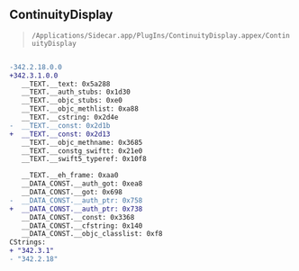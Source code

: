 ## ContinuityDisplay

> `/Applications/Sidecar.app/PlugIns/ContinuityDisplay.appex/ContinuityDisplay`

```diff

-342.2.18.0.0
+342.3.1.0.0
   __TEXT.__text: 0x5a288
   __TEXT.__auth_stubs: 0x1d30
   __TEXT.__objc_stubs: 0xe0
   __TEXT.__objc_methlist: 0xa88
   __TEXT.__cstring: 0x2d4e
-  __TEXT.__const: 0x2d1b
+  __TEXT.__const: 0x2d13
   __TEXT.__objc_methname: 0x3685
   __TEXT.__constg_swiftt: 0x21e0
   __TEXT.__swift5_typeref: 0x10f8

   __TEXT.__eh_frame: 0xaa0
   __DATA_CONST.__auth_got: 0xea8
   __DATA_CONST.__got: 0x698
-  __DATA_CONST.__auth_ptr: 0x758
+  __DATA_CONST.__auth_ptr: 0x738
   __DATA_CONST.__const: 0x3368
   __DATA_CONST.__cfstring: 0x140
   __DATA_CONST.__objc_classlist: 0xf8
CStrings:
+ "342.3.1"
- "342.2.18"

```
